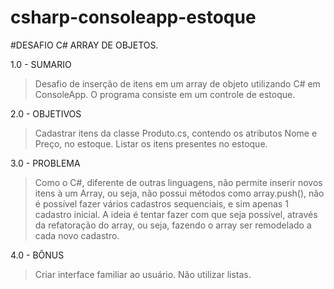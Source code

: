 # csharp-consoleapp-estoque
#DESAFIO C# ARRAY DE OBJETOS.

1.0 - SUMARIO
> Desafio de inserção de itens em um array de objeto utilizando C# em ConsoleApp.
> O programa consiste em um controle de estoque.

2.0 - OBJETIVOS
> Cadastrar itens da classe Produto.cs, contendo os atributos Nome e Preço, no estoque.
> Listar os itens presentes no estoque.

3.0 - PROBLEMA
> Como o C#, diferente de outras linguagens, não permite inserir novos itens à um Array, ou seja, não possui métodos como array.push(), não é possível fazer vários cadastros sequenciais, e sim apenas 1 cadastro inicial.
> A ideia é tentar fazer com que seja possível, através da refatoração do array, ou seja, fazendo o array ser remodelado a cada novo cadastro.

4.0 - BÔNUS
> Criar interface familiar ao usuário.
> Não utilizar listas.


